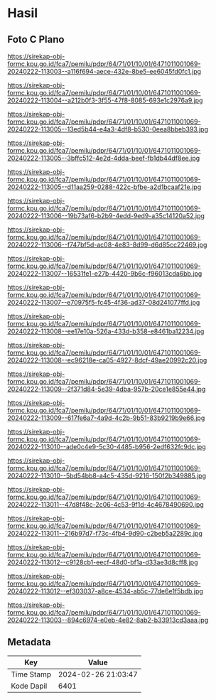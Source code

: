 # Hasil

## Foto C Plano

https://sirekap-obj-formc.kpu.go.id/fca7/pemilu/pdpr/64/71/01/10/01/6471011001069-20240222-113003--a116f694-aece-432e-8be5-ee6045fd0fc1.jpg

https://sirekap-obj-formc.kpu.go.id/fca7/pemilu/pdpr/64/71/01/10/01/6471011001069-20240222-113004--a212b0f3-3f55-47f8-8085-693e1c2976a9.jpg

https://sirekap-obj-formc.kpu.go.id/fca7/pemilu/pdpr/64/71/01/10/01/6471011001069-20240222-113005--13ed5b44-e4a3-4df8-b530-0eea8bbeb393.jpg

https://sirekap-obj-formc.kpu.go.id/fca7/pemilu/pdpr/64/71/01/10/01/6471011001069-20240222-113005--3bffc512-4e2d-4dda-beef-fb1db44df8ee.jpg

https://sirekap-obj-formc.kpu.go.id/fca7/pemilu/pdpr/64/71/01/10/01/6471011001069-20240222-113005--d11aa259-0288-422c-bfbe-a2d1bcaaf21e.jpg

https://sirekap-obj-formc.kpu.go.id/fca7/pemilu/pdpr/64/71/01/10/01/6471011001069-20240222-113006--19b73af6-b2b9-4edd-9ed9-a35c14120a52.jpg

https://sirekap-obj-formc.kpu.go.id/fca7/pemilu/pdpr/64/71/01/10/01/6471011001069-20240222-113006--f747bf5d-ac08-4e83-8d99-d6d85cc22469.jpg

https://sirekap-obj-formc.kpu.go.id/fca7/pemilu/pdpr/64/71/01/10/01/6471011001069-20240222-113007--16531fe1-e27b-4420-9b6c-f96013cda6bb.jpg

https://sirekap-obj-formc.kpu.go.id/fca7/pemilu/pdpr/64/71/01/10/01/6471011001069-20240222-113007--e70975f5-fc45-4f36-ad37-08d241077ffd.jpg

https://sirekap-obj-formc.kpu.go.id/fca7/pemilu/pdpr/64/71/01/10/01/6471011001069-20240222-113008--ee17e10a-526a-433d-b358-e8461ba12234.jpg

https://sirekap-obj-formc.kpu.go.id/fca7/pemilu/pdpr/64/71/01/10/01/6471011001069-20240222-113008--ec96218e-ca05-4927-8dcf-49ae20992c20.jpg

https://sirekap-obj-formc.kpu.go.id/fca7/pemilu/pdpr/64/71/01/10/01/6471011001069-20240222-113009--2f371d84-5e39-4dba-957b-20ce1e855e44.jpg

https://sirekap-obj-formc.kpu.go.id/fca7/pemilu/pdpr/64/71/01/10/01/6471011001069-20240222-113009--617fe6a7-4a9d-4c2b-9b51-83b9219b9e66.jpg

https://sirekap-obj-formc.kpu.go.id/fca7/pemilu/pdpr/64/71/01/10/01/6471011001069-20240222-113010--ade0c4e9-5c30-4485-b956-2edf632fc9dc.jpg

https://sirekap-obj-formc.kpu.go.id/fca7/pemilu/pdpr/64/71/01/10/01/6471011001069-20240222-113010--5bd54bb8-a4c5-435d-9216-150f2b349885.jpg

https://sirekap-obj-formc.kpu.go.id/fca7/pemilu/pdpr/64/71/01/10/01/6471011001069-20240222-113011--47d8f48c-2c06-4c53-9f1d-4c4678490690.jpg

https://sirekap-obj-formc.kpu.go.id/fca7/pemilu/pdpr/64/71/01/10/01/6471011001069-20240222-113011--216b97d7-f73c-4fb4-9d90-c2beb5a2289c.jpg

https://sirekap-obj-formc.kpu.go.id/fca7/pemilu/pdpr/64/71/01/10/01/6471011001069-20240222-113012--c9128cb1-eecf-48d0-bf1a-d33ae3d8cff8.jpg

https://sirekap-obj-formc.kpu.go.id/fca7/pemilu/pdpr/64/71/01/10/01/6471011001069-20240222-113012--ef303037-a8ce-4534-ab5c-77de6e1f5bdb.jpg

https://sirekap-obj-formc.kpu.go.id/fca7/pemilu/pdpr/64/71/01/10/01/6471011001069-20240222-113003--894c6974-e0eb-4e82-8ab2-b33913cd3aaa.jpg


## Metadata

| Key        | Value               |
| ---------- | ------------------- |
| Time Stamp | 2024-02-26 21:03:47 |
| Kode Dapil | 6401                |



